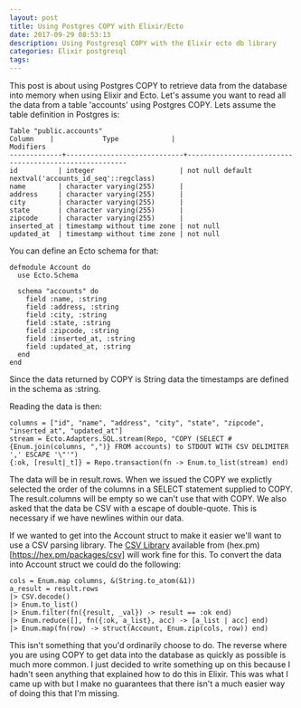 ```yaml
---
layout: post
title: Using Postgres COPY with Elixir/Ecto
date: 2017-09-29 08:53:13
description: Using Postgresql COPY with the Elixir ecto db library
categories: Elixir postgresql
tags:
---
```


This post is about using Postgres COPY to retrieve data from the database into memory when
using Elixir and Ecto. Let's assume you want to read all the data from a table 'accounts' using
Postgres COPY. Lets assume the table definition in Postgres is:

```
Table "public.accounts"
Column    |            Type             |                       Modifiers
-------------+-----------------------------+-------------------------------------------------------
id          | integer                     | not null default nextval('accounts_id_seq'::regclass)
name        | character varying(255)      |
address     | character varying(255)      |
city        | character varying(255)      |
state       | character varying(255)      |
zipcode     | character varying(255)      |
inserted_at | timestamp without time zone | not null
updated_at  | timestamp without time zone | not null
```

You can define an Ecto schema for that:

```
defmodule Account do
  use Ecto.Schema

  schema "accounts" do
    field :name, :string
    field :address, :string
    field :city, :string
    field :state, :string
    field :zipcode, :string
    field :inserted_at, :string
    field :updated_at, :string
  end
end
```

Since the data returned by COPY is String data the timestamps are defined in the schema as :string.

Reading the data is then:

```
columns = ["id", "name", "address", "city", "state", "zipcode", "inserted_at", "updated_at"]
stream = Ecto.Adapters.SQL.stream(Repo, "COPY (SELECT #{Enum.join(columns, ",")} FROM accounts) to STDOUT WITH CSV DELIMITER ',' ESCAPE '\"'")
{:ok, [result|_t]} = Repo.transaction(fn -> Enum.to_list(stream) end)
```

The data will be in result.rows. When we issued the COPY we explictly selected the order of the columns
in a SELECT statement supplied to COPY. The result.columns will be empty so we can't use that with COPY.
We also asked that the data be CSV with a escape of double-quote. This is necessary if we have newlines within
our data.

If we wanted to get into the Account struct to make it easier we'll want to use a CSV parsing library.
The [CSV Library](https://github.com/beatrichartz/csv) available from (hex.pm)[https://hex.pm/packages/csv]
will work fine for this. To convert the data into Account struct we could do the following:

```
cols = Enum.map columns, &(String.to_atom(&1))
a_result = result.rows
|> CSV.decode()
|> Enum.to_list()
|> Enum.filter(fn({result, _val}) -> result == :ok end)
|> Enum.reduce([], fn({:ok, a_list}, acc) -> [a_list | acc] end)
|> Enum.map(fn(row) -> struct(Account, Enum.zip(cols, row)) end)
```

This isn't something that you'd ordinarily choose to do. The reverse where you are using COPY to get data
into the database as quickly as possible is much more common. I just decided to write something up on this
because I hadn't seen anything that explained how to do this in Elixir. This was what I came up with but
I make no guarantees that there isn't a much easier way of doing this that I'm missing.
